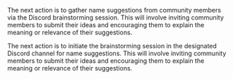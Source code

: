 

The next action is to gather name suggestions from community members via the Discord brainstorming session. This will involve inviting community members to submit their ideas and encouraging them to explain the meaning or relevance of their suggestions.

The next action is to initiate the brainstorming session in the designated Discord channel for name suggestions. This will involve inviting community members to submit their ideas and encouraging them to explain the meaning or relevance of their suggestions.
